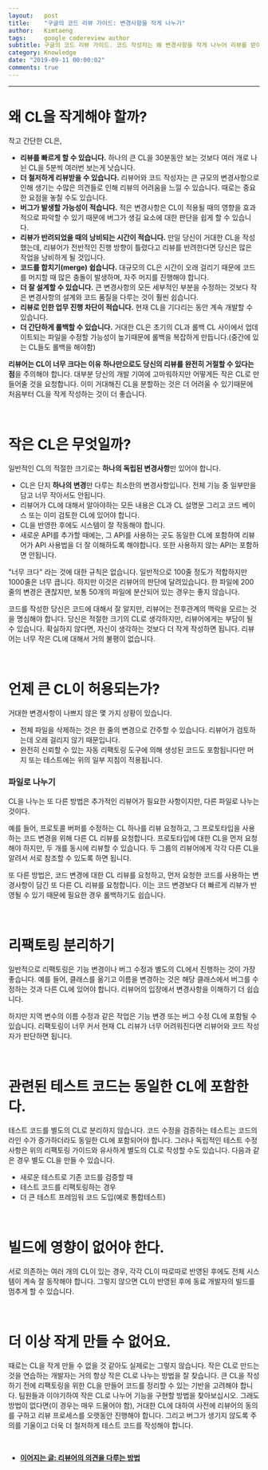 ```yaml
---
layout:   post
title:    "구글의 코드 리뷰 가이드: 변경사항을 작게 나누기"
author:   Kimtaeng
tags: 	  google codereview author
subtitle: 구글의 코드 리뷰 가이드. 코드 작성자는 왜 변경사항을 작게 나누어 리뷰를 받아야 할까?
category: Knowledge
date: "2019-09-11 00:00:02"
comments: true
---
```


<hr/>

# 왜 CL을 작게해야 할까?

작고 간단한 CL은,

- **리뷰를 빠르게 할 수 있습니다.** 하나의 큰 CL을 30분동안 보는 것보다 여러 개로 나뉜 CL을 5분씩 여러번 보는게 낫습니다.
- **더 철저하게 리뷰받을 수 있습니다.** 리뷰어와 코드 작성자는 큰 규모의 변경사항으로 인해 생기는 수많은 의견들로 인해 리뷰의
어려움을 느낄 수 있습니다. 때로는 중요한 요점을 놓칠 수도 있습니다.
- **버그가 발생할 가능성이 적습니다.** 적은 변경사항은 CL이 적용될 때의 영향을 효과적으로 파악할 수 있기 때문에 버그가
생길 요소에 대한 판단을 쉽게 할 수 있습니다.
- **리뷰가 반려되었을 때의 낭비되는 시간이 적습니다.** 만일 당신이 거대한 CL을 작성했는데, 리뷰어가 전반적인 진행 방향이
틀렸다고 리뷰를 반려한다면 당신은 많은 작업을 낭비하게 될 것입니다.
- **코드를 합치기(merge) 쉽습니다.** 대규모의 CL은 시간이 오래 걸리기 때문에 코드를 머지할 때 많은 충돌이 발생하며,
자주 머지를 진행해야 합니다.
- **더 잘 설계할 수 있습니다.** 큰 변경사항의 모든 세부적인 부분을 수정하는 것보다 작은 변경사항의 설계와 코드 품질을
다루는 것이 훨씬 쉽습니다.
- **리뷰로 인한 업무 진행 차단이 적습니다.** 현재 CL을 기다리는 동안 계속 개발할 수 있습니다.
- **더 간단하게 롤백할 수 있습니다.** 거대한 CL은 초기의 CL과 롤백 CL 사이에서 업데이트되는 파일을 수정할 가능성이 높기때문에
롤백을 복잡하게 만듭니다.(중간에 있는 CL들도 롤백을 해야함)

**리뷰어는 CL이 너무 크다는 이유 하나만으로도 당신의 리뷰를 완전히 거절할 수 있다는 점**을 주의해야 합니다. 대부분 당신의
개발 기여에 고마워하지만 어떻게든 작은 CL로 만들어줄 것을 요청합니다. 이미 거대해진 CL을 분할하는 것은 더 어려울 수 있기때문에
처음부터 CL을 작게 작성하는 것이 더 좋습니다.

<br/>

# 작은 CL은 무엇일까?

일반적인 CL의 적절한 크기로는 **하나의 독립된 변경사항**만 있어야 합니다.

- CL은 단지 **하나의 변경**만 다루는 최소한의 변경사항입니다. 전체 기능 중 일부만을 담고 너무 작아서도 안됩니다.
- 리뷰어가 CL에 대해서 알아야하는 모든 내용은 CL과 CL 설명문 그리고 코드 베이스 또는 이미 검토한 CL에 있어야 합니다.
- CL을 반영한 후에도 시스템이 잘 작동해야 합니다.
- 새로운 API를 추가할 때에는, 그 API를 사용하는 곳도 동일한 CL에 포함하여 리뷰어가 API 사용법을 더 잘 이해하도록 해야합니다.
또한 사용하지 않는 API는 포함하면 안됩니다.

"너무 크다" 라는 것에 대한 규칙은 없습니다. 일반적으로 100줄 정도가 적합하지만 1000줄은 너무 큽니다. 하지만 이것은 리뷰어의
판단에 달려있습니다. 한 파일에 200줄의 변경은 괜찮지만, 보통 50개의 파일에 분산되어 있는 경우는 좋지 않습니다.

코드를 작성한 당신은 코드에 대해서 잘 알지만, 리뷰어는 전후관계의 맥락을 모르는 것을 명심해야 합니다. 당신은 적절한 크기의
CL로 생각하지만, 리뷰어에게는 부담이 될 수 있습니다. 확실하지 않다면, 자신이 생각하는 것보다 더 작게 작성하면 됩니다.
리뷰어는 너무 작은 CL에 대해서 거의 불평이 없습니다.

<br/>

# 언제 큰 CL이 허용되는가?

거대한 변경사항이 나쁘지 않은 몇 가지 상황이 있습니다.

- 전체 파일을 삭제하는 것은 한 줄의 변경으로 간주할 수 있습니다. 리뷰어가 검토하는데 오래 걸리지 않기 때문입니다.
- 완전히 신뢰할 수 있는 자동 리팩토링 도구에 의해 생성된 코드도 포함됩니다만 머지 또는 테스트에는 위의 일부 지침이 적용됩니다.

### 파일로 나누기

CL을 나누는 또 다른 방법은 추가적인 리뷰어가 필요한 사항이지만, 다른 파일로 나누는 것이다.

예를 들어, 프로토콜 버퍼를 수정하는 CL 하나를 리뷰 요청하고, 그 프로토타입을 사용하는 코드 변경을 위해 다른 CL 리뷰를 요청합니다.
프로토타입에 대한 CL을 먼저 요청해야 하지만, 두 개를 동시에 리뷰할 수 있습니다. 두 그룹의 리뷰어에게 각각 다른 CL을 알려서
서로 참조할 수 있도록 하면 됩니다.

또 다른 방법은, 코드 변경에 대한 CL 리뷰를 요청하고, 먼저 요청한 코드를 사용하는 변경사항이 담긴 또 다른 CL 리뷰를 요청합니다.
이는 코드 변경보다 더 빠르게 리뷰가 반영될 수 있기 때문에 필요한 경우 롤백하기도 쉽습니다.  

<br/>

# 리팩토링 분리하기

일반적으로 리팩토링은 기능 변경이나 버그 수정과 별도의 CL에서 진행하는 것이 가장 좋습니다. 예를 들어, 클래스를 옮기고 이름을
변경하는 것은 해당 클래스에서 버그를 수정하는 것과 다른 CL에 있어야 합니다. 리뷰어의 입장에서 변경사항을 이해하기 더 쉽습니다.

하지만 지역 변수의 이름 수정과 같은 작업은 기능 변경 또는 버그 수정 CL에 포함될 수 있습니다. 리팩토링이 너무 커서 현재 CL
리뷰가 너무 어려워진다면 리뷰어와 코드 작성자가 판단하면 됩니다. 

<br/>

# 관련된 테스트 코드는 동일한 CL에 포함한다.

테스트 코드를 별도의 CL로 분리하지 않습니다. 코드 수정을 검증하는 테스트는 코드의 라인 수가 증가하더라도 동일한 CL에
포함되어야 합니다. 그러나 독립적인 테스트 수정사항은 위의 리팩토링 가이드와 유사하게 별도의 CL로 작성할 수도 있습니다.
다음과 같은 경우 별도 CL을 만들 수 있습니다.

- 새로운 테스트로 기존 코드를 검증할 때
- 테스트 코드를 리팩토링하는 경우
- 더 큰 테스트 프레임워 코드 도입(예로 통합테스트) 

<br/>

# 빌드에 영향이 없어야 한다.

서로 의존하는 여러 개의 CL이 있는 경우, 각각 CL이 따로따로 반영된 후에도 전체 시스템이 계속 잘 동작해야 합니다.
그렇지 않으면 CL이 반영된 후에 동료 개발자의 빌드를 멈추게 할 수 있습니다.

<br/>

# 더 이상 작게 만들 수 없어요.

때로는 CL을 작게 만들 수 없을 것 같아도 실제로는 그렇지 않습니다. 작은 CL로 만드는 것을 연습하는 개발자는 거의 항상 작은 CL로
나누는 방법을 잘 찾습니다. 큰 CL을 작성하기 전에 리팩토링을 위한 CL을 만들어 코드를 정리할 수 있는 기반을 고려해야 합니다.
팀원들과 이야기하여 작은 CL로 나누어 기능을 구현할 방법을 찾아보십시오. 그래도 방법이 없다면(이 경우는 매우 드물어야 함),
거대한 CL에 대하여 사전에 리뷰어의 동의를 구하고 리뷰 프로세스를 오랫동안 진행해야 합니다. 그리고 버그가 생기지 않도록 주의를
기울이고 더욱 더 철저하게 테스트 코드를 작성해야 합니다.

<br/>

- <a href="/post/how-to-handle-reviewer-comments"><b>이어지는 글: 리뷰어의 의견을 다루는 방법</b></a>